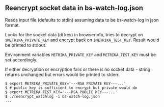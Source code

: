 ## Reencrypt socket data in bs-watch-log.json

Reads input file (defaults to stdin) assuming data to be bs-watch-log in json format.

Looks for the socket data (di key) in browserinfo, tries to decrypt on `$METRIKA_PRIVATE_KEY` and encrypt back on `$METRIKA_TEST_KEY`. Result would be printed to stdout.

Environment variables `METRIKA_PRIVATE_KEY` and `METRIKA_TEST_KEY` must be set accordingly.

If either decryption or encryption fails or there is no socket data - string returns unchanged but errors would be printed to stderr.

```
$ export METRIKA_PRIVATE_KEY='---RSA PRIVATE KEY---...'
$ # public key is sufficient to encrypt but private would do
$ export METRIKA_TEST_KEY='---RSA PUBLIC KEY---...'
$ ./reencrypt_watchlog -i bs-watch-log.json
...

```

